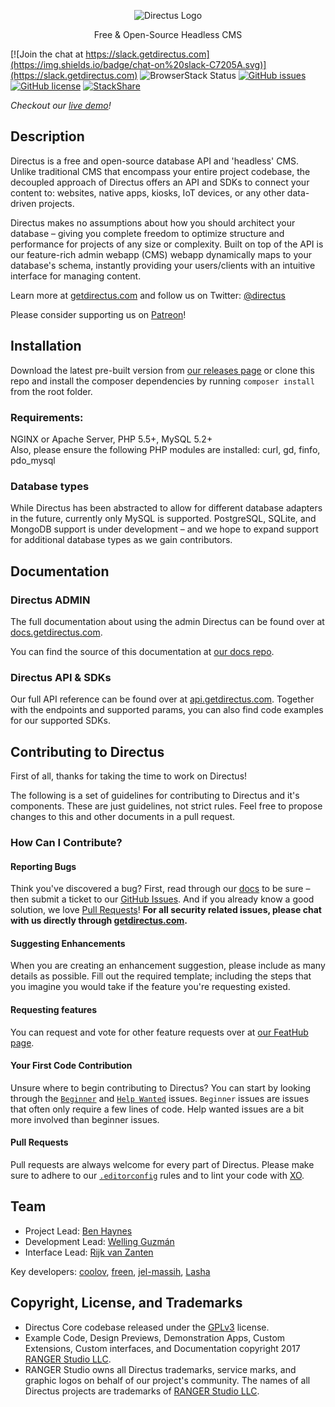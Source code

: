 <p align="center">
<img src="https://camo.githubusercontent.com/ebf016c308b7472411bd951e5ee3c418a44c0755/68747470733a2f2f73332e616d617a6f6e6177732e636f6d2f662e636c2e6c792f6974656d732f33513238333030343348315931633146314b32442f64697265637475732d6c6f676f2d737461636b65642e706e67" alt="Directus Logo"/>
</p>

<p align="center">Free & Open-Source Headless CMS</p>

[![Join the chat at https://slack.getdirectus.com](https://img.shields.io/badge/chat-on%20slack-C7205A.svg)](https://slack.getdirectus.com)
![BrowserStack Status](https://www.browserstack.com/automate/badge.svg?badge_key=<badge_key>)
[![GitHub issues](https://img.shields.io/github/issues/directus/directus.svg)](https://github.com/directus/directus/issues)
[![GitHub license](https://img.shields.io/badge/license-GPL-blue.svg)](https://raw.githubusercontent.com/directus/directus/master/license.md)
[![StackShare](http://img.shields.io/badge/tech-stack-0690fa.svg?style=flat)](https://stackshare.io/ranger/directus)

_Checkout our [live demo](https://preview.getdirectus.com)!_

## Description
Directus is a free and open-source database API and 'headless' CMS. Unlike traditional CMS that encompass your entire project codebase, the decoupled approach of Directus offers an API and SDKs to connect your content to: websites, native apps, kiosks, IoT devices, or any other data-driven projects.

Directus makes no assumptions about how you should architect your database – giving you complete freedom to optimize structure and performance for projects of any size or complexity. Built on top of the API is our feature-rich admin webapp (CMS) webapp dynamically maps to your database's schema, instantly providing your users/clients with an intuitive interface for managing content.

Learn more at [getdirectus.com](https://getdirectus.com) and follow us on Twitter: [@directus](https://twitter.com/directus)

Please consider supporting us on [Patreon](https://www.patreon.com/directus)!

## Installation
Download the latest pre-built version from [our releases page](https://github.com/directus/directus/releases) or clone this repo and install the composer dependencies by running `composer install` from the root folder.

### Requirements:
NGINX or Apache Server, PHP 5.5+, MySQL 5.2+  
Also, please ensure the following PHP modules are installed: curl, gd, finfo, pdo_mysql

### Database types
While Directus has been abstracted to allow for different database adapters in the future, currently only MySQL is supported. PostgreSQL, SQLite, and MongoDB support is under development – and we hope to expand support for additional database types as we gain contributors.

## Documentation

### Directus ADMIN
The full documentation about using the admin Directus can be found over at [docs.getdirectus.com](https://docs.getdirectus.com).

You can find the source of this documentation at [our docs repo](https://github.com/directus/docs).

### Directus API & SDKs
Our full API reference can be found over at [api.getdirectus.com](https://api.getdirectus.com). Together with the endpoints and supported params, you can also find code examples for our supported SDKs.

## Contributing to Directus
First of all, thanks for taking the time to work on Directus!

The following is a set of guidelines for contributing to Directus and it's components. These are just guidelines, not strict rules. Feel free to propose changes to this and other documents in a pull request.

### How Can I Contribute?
#### Reporting Bugs
Think you've discovered a bug? First, read through our [docs](https://docs.getdirectus.com) to be sure – then submit a ticket to our [GitHub Issues](https://github.com/directus/directus/issues/new). And if you already know a good solution, we love [Pull Requests](https://github.com/directus/directus/pulls)! **For all security related issues, please chat with us directly through [getdirectus.com](https://getdirectus.com/).**

#### Suggesting Enhancements
When you are creating an enhancement suggestion, please include as many details as possible. Fill out the required template; including the steps that you imagine you would take if the feature you're requesting existed.

#### Requesting features
You can request and vote for other feature requests over at [our FeatHub page](http://feathub.com/directus/directus).

#### Your First Code Contribution
Unsure where to begin contributing to Directus? You can start by looking through the [`Beginner`](https://github.com/directus/directus/issues?q=is%3Aopen+is%3Aissue+label%3ABeginner) and [`Help Wanted`](https://github.com/directus/directus/issues?q=is%3Aopen+is%3Aissue+label%3A%22Help+Wanted%22) issues. `Beginner` issues are issues that often only require a few lines of code. Help wanted issues are a bit more involved than beginner issues.

#### Pull Requests
Pull requests are always welcome for every part of Directus. Please make sure to adhere to our [`.editorconfig`](http://editorconfig.org) rules and to lint your code with [XO](https://github.com/sindresorhus/xo).

## Team
- Project Lead: [Ben Haynes](https://github.com/benhaynes)
- Development Lead: [Welling Guzmán](https://github.com/wellingguzman)
- Interface Lead: [Rijk van Zanten](https://github.com/rijkvanzanten)

Key developers: [coolov](https://github.com/coolov), [freen](https://github.com/freen), [jel-massih](https://github.com/jel-massih), [Lasha](https://github.com/Lasha)

## Copyright, License, and Trademarks
* Directus Core codebase released under the [GPLv3](http://www.gnu.org/copyleft/gpl.html) license.
* Example Code, Design Previews, Demonstration Apps, Custom Extensions, Custom interfaces, and Documentation copyright 2017 [RANGER Studio LLC](http://rngr.org/).
* RANGER Studio owns all Directus trademarks, service marks, and graphic logos on behalf of our project's community. The names of all Directus projects are trademarks of [RANGER Studio LLC](http://rngr.org/).

